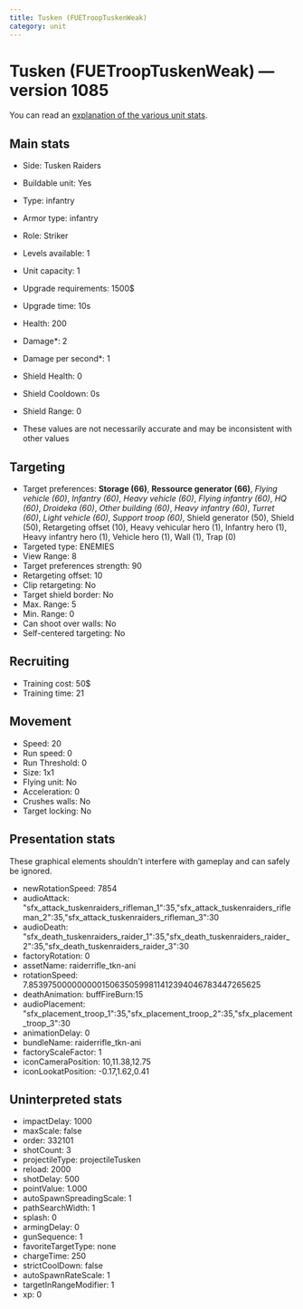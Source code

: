 ```yaml
---
title: Tusken (FUETroopTuskenWeak)
category: unit
---
```


# Tusken (FUETroopTuskenWeak) — version 1085

You can read an [explanation  of the various unit stats](unitexplained.md).

## Main stats

  * Side: Tusken Raiders
  * Buildable unit: Yes
  * Type: infantry
  * Armor type: infantry
  * Role: Striker
  * Levels available: 1
  * Unit capacity: 1
  * Upgrade requirements: 1500$
  * Upgrade time: 10s
  * Health: 200
  * Damage*: 2
  * Damage per second*: 1
  * Shield Health: 0
  * Shield Cooldown: 0s
  * Shield Range: 0

* These values are not necessarily accurate and may be inconsistent with other values

## Targeting

  * Target preferences: **Storage (66)**, **Ressource generator (66)**, _Flying vehicle (60)_, _Infantry (60)_, _Heavy vehicle (60)_, _Flying infantry (60)_, _HQ (60)_, _Droideka (60)_, _Other building (60)_, _Heavy infantry (60)_, _Turret (60)_, _Light vehicle (60)_, _Support troop (60)_, Shield generator (50), Shield (50), Retargeting offset (10), Heavy vehicular hero (1), Infantry hero (1), Heavy infantry hero (1), Vehicle hero (1), Wall (1), Trap (0)
  * Targeted type: ENEMIES
  * View Range: 8
  * Target preferences strength: 90
  * Retargeting offset: 10
  * Clip retargeting: No
  * Target shield border: No
  * Max. Range: 5
  * Min. Range: 0
  * Can shoot over walls: No
  * Self-centered targeting: No

## Recruiting

  * Training cost: 50$
  * Training time: 21

## Movement

  * Speed: 20
  * Run speed: 0
  * Run Threshold: 0
  * Size: 1x1
  * Flying unit: No
  * Acceleration: 0
  * Crushes walls: No
  * Target locking: No

## Presentation stats

These graphical elements shouldn't interfere with gameplay and can safely be ignored.

  * newRotationSpeed: 7854
  * audioAttack: "sfx_attack_tuskenraiders_rifleman_1":35,"sfx_attack_tuskenraiders_rifleman_2":35,"sfx_attack_tuskenraiders_rifleman_3":30
  * audioDeath: "sfx_death_tuskenraiders_raider_1":35,"sfx_death_tuskenraiders_raider_2":35,"sfx_death_tuskenraiders_raider_3":30
  * factoryRotation: 0
  * assetName: raiderrifle_tkn-ani
  * rotationSpeed: 7.8539750000000001506350599811412394046783447265625
  * deathAnimation: buffFireBurn:15
  * audioPlacement: "sfx_placement_troop_1":35,"sfx_placement_troop_2":35,"sfx_placement_troop_3":30
  * animationDelay: 0
  * bundleName: raiderrifle_tkn-ani
  * factoryScaleFactor: 1
  * iconCameraPosition: 10,11.38,12.75
  * iconLookatPosition: -0.17,1.62,0.41

## Uninterpreted stats

  * impactDelay: 1000
  * maxScale: false
  * order: 332101
  * shotCount: 3
  * projectileType: projectileTusken
  * reload: 2000
  * shotDelay: 500
  * pointValue: 1.000
  * autoSpawnSpreadingScale: 1
  * pathSearchWidth: 1
  * splash: 0
  * armingDelay: 0
  * gunSequence: 1
  * favoriteTargetType: none
  * chargeTime: 250
  * strictCoolDown: false
  * autoSpawnRateScale: 1
  * targetInRangeModifier: 1
  * xp: 0

